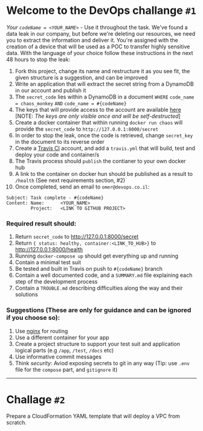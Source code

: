 # Welcome to the DevOps challange `#1`

*Your `codeName = <YOUR_NAME>`* - Use it throughout the task.
We've found a data leak in our company, but before we're deleting our resources, we need you to extract the information and deliver it.
You're assigned with the creation of a device that will be used as a POC to transfer highly sensitive data.
With the language of your choice follow these instructions in the next 48 hours to stop the leak:

1. Fork this project, change its name and restructure it as you see fit, the given structure is a suggestion, and can be improved
2. Write an application that will extract the secret string from a DynamoDB in our account and publish it
3. The `secret_code` lies within a DynamoDB in a document `WHERE` `code_name = chaos_monkey` `AND` `code_name = #{codeName}` 
4. The keys that will provide access to the account are available [here](https://pass.spot.im) [NOTE: *The keys are only visible once and will be self-destructed*]
5. Create a docker container that within running `docker run chaos` will provide the `secret_code` to `http://127.0.0.1:8000/secret`
6. In order to stop the leak, once the code is retrieved, change `secret_key` in the document to its reverse order
7. Create a [Travis CI](https://travis-ci.org/) account, and add a `travis.yml` that will build, test and deploy your code and container/s
8. The Travis process should `publish` the contianer to your own docker hub
9. A link to the container on docker hun should be published as a result to `/health` (See next requirements section, #2)
10. Once completed, send an email to `omer@devops.co.il`:
```
Subject: Task complete - #{codeName}
Content: Name:      <YOUR_NAME>
         Project:   <LINK TO GITHUB PROJECT>
```


### Required result should:

1. Return `secret_code` to http://127.0.0.1:8000/secret
2. Return `{ status: healthy, container:<LINK_TO_HUB>}` to http://127.0.0.1:8000/health
3. Running `docker-compose up` should get everything up and running
4. Contain a minimal test suit
5. Be tested and built in Travis on push to `#{codeName}` branch
6. Contain a well documented code, and a `SUMMARY.md` file explaining each step of the development process
7. Contain a `TROUBLE.md` describing difficulties along the way and their solutions


### Suggestions (These are only for guidance and can be ignored if you choose so):

1. Use [nginx](https://www.nginx.com/resources/wiki/) for routing
2. Use a different container for your app
3. Create a project structure to support your test suit and application logical parts (e.g `/app`, `/test`, `/docs` etc)
4. Use informative commit messages
5. Think *security*: Aviod exposing secrets to git in any way (Tip: use `.env` file for the `compose` part, and `gitignore` it)

---

# Challage `#2`

Prepare a CloudFormation YAML template that will deploy a VPC from scratch.
